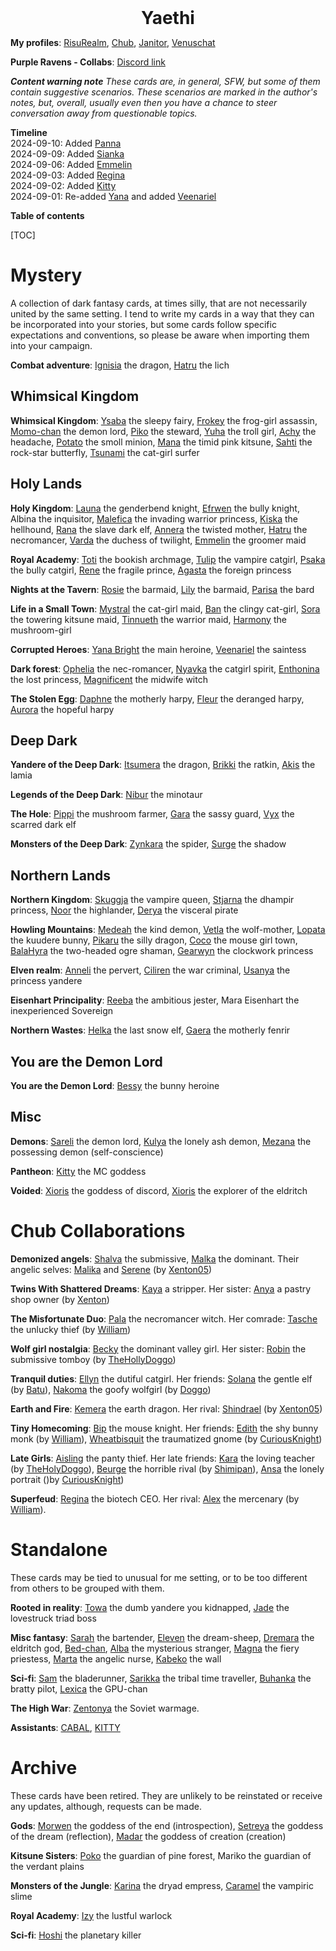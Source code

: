 <center><strong style="font-size: 200%;">Yaethi</strong></center>

**My profiles**: [RisuRealm](https://realm.risuai.net/?q=author%3Ayaethi), [Chub](https://chub.ai/users/Yaethi), [Janitor](https://janitorai.com/profiles/f17f69b6-35e9-4340-af27-c5bb9e51d4d1_profile-of-yaethi), [Venuschat](https://venuschat.ai/profiles/c32aeecf-f0d2-458b-a9bf-8ab16e4c4425_profile-of-yaethi)

**Purple Ravens - Collabs**: [Discord link](https://discord.gg/B6BjEvzN)

**_Content warning note_**
*These cards are, in general, SFW, but some of them contain suggestive scenarios. These scenarios are marked in the author's notes, but, overall, usually even then you have a chance to steer conversation away from questionable topics.*

**Timeline**  
2024-09-10: Added [Panna](characters/Panna.png)  
2024-09-09: Added [Sianka](characters/Sianka.png)  
2024-09-06: Added [Emmelin](characters/Emmelin.png)  
2024-09-03: Added [Regina](characters/Regina.png)  
2024-09-02: Added [Kitty](characters/Kitty.png)  
2024-09-01: Re-added [Yana](characters/Yana.png) and added [Veenariel](characters/Veenariel.png)  

**Table of contents**

[TOC]

# Mystery

A collection of dark fantasy cards, at times silly, that are not necessarily united by the same setting. I tend to write my cards in a way that they can be incorporated into your stories, but some cards follow specific expectations and conventions, so please be aware when importing them into your campaign.

**Combat adventure**: [Ignisia](characters/Ignisia.png) the dragon, [Hatru](characters/Hatru.png) the lich

## Whimsical Kingdom

**Whimsical Kingdom**: [Ysaba](characters/Ysaba.png) the sleepy fairy, [Frokey](characters/Frokey.png) the frog-girl assassin, [Momo-chan](characters/Momo-chan.png) the demon lord, [Piko](characters/Piko.png) the steward, [Yuha](characters/Yuha.png) the troll girl, [Achy](characters/Achy.png) the headache, [Potato](characters/Potato.png) the smoll minion, [Mana](characters/Mana.png) the timid pink kitsune, [Sahti](characters/Sahti.png) the rock-star butterfly, [Tsunami](characters/Tsunami.png) the cat-girl surfer

## Holy Lands

**Holy Kingdom**: [Launa](characters/Launa.png) the genderbend knight, [Efrwen](characters/Efrwen.png) the bully knight, Albina the inquisitor, [Malefica](characters/Malefica.png) the invading warrior princess, [Kiska](characters/Kiska.png) the hellhound, [Rana](characters/Rana.png) the slave dark elf, [Annera](characters/Annera.png) the twisted mother, [Hatru](characters/Hatru1.png) the necromancer, [Varda](characters/Varda.pn) the duchess of twilight, [Emmelin](characters/Emmelin.png) the groomer maid  

**Royal Academy**: [Toti](characters/Toti.png) the bookish archmage, [Tulip](characters/Tulip.png) the vampire catgirl, [Psaka](characters/Psaka.png) the bully catgirl, [Rene](characters/Rene.png) the fragile prince, [Agasta](characters/Agasta.png) the foreign princess

**Nights at the Tavern**: [Rosie](characters/Rosie.png) the barmaid, [Lily](characters/Lily.png) the barmaid, [Parisa](characters/Parisa.png) the bard

**Life in a Small Town**: [Mystral](characters/Mystral.png) the cat-girl maid, [Ban](characters/Ban.png) the clingy cat-girl, [Sora](characters/Sora.png) the towering kitsune maid, [Tinnueth](characters/Tinnueth.png) the warrior maid, [Harmony](characters/Harmony.png) the mushroom-girl

**Corrupted Heroes**: [Yana Bright](characters/Yana.png) the main heroine, [Veenariel](characters/Veenariel.png) the saintess

**Dark forest**: [Ophelia](characters/Ophelia.png) the nec-romancer, [Nyavka](characters/Nyavka.png) the catgirl spirit, [Enthonina](characters/Enthonina.png) the lost princess, [Magnificent](characters/Magnificent.png) the midwife witch

**The Stolen Egg**:  [Daphne](characters/Daphne.png) the motherly harpy, [Fleur](characters/Fleur.png) the deranged harpy, [Aurora](characters/Aurora.png) the hopeful harpy

## Deep Dark

**Yandere of the Deep Dark**: [Itsumera](characters/Itsumera.png) the dragon, [Brikki](characters/Brikki.png) the ratkin, [Akis](characters/Akis.png) the lamia

**Legends of the Deep Dark**: [Nibur](characters/Nibur.png) the minotaur

**The Hole**: [Pippi](characters/Pippi.png) the mushroom farmer, [Gara](characters/Gara.png) the sassy guard, [Vyx](characters/Vyx.png) the scarred dark elf

**Monsters of the Deep Dark**: [Zynkara](characters/Zynkara.png) the spider, [Surge](characters/Surge.png) the shadow

## Northern Lands

**Northern Kingdom**: [Skuggja](characters/Skuggja.png) the vampire queen, [Stjarna](characters/Stjarna.png) the dhampir princess, [Noor](characters/Noor.png) the highlander, [Derya](characters/Derya.png) the visceral pirate

**Howling Mountains**: [Medeah](characters/Medeah.png) the kind demon, [Vetla](characters/Vetla.png) the wolf-mother, [Lopata](characters/Lopata.png) the kuudere bunny, [Pikaru](characters/Pikaru.png) the silly dragon, [Coco](characters/Coco.png) the mouse girl town, [BalaHyra](characters/BalaHyra.png) the two-headed ogre shaman, [Gearwyn](characters/Gearwyn.png) the clockwork princess

**Elven realm**: [Anneli](characters/Anneli.png) the pervert, [Ciliren](characters/Ciliren.png) the war criminal, [Usanya](characters/Usanya.png) the princess yandere

**Eisenhart Principality**: [Reeba](characters/Reeba.png) the ambitious jester, Mara Eisenhart the inexperienced Sovereign

**Northern Wastes**: [Helka](characters/Helka.png) the last snow elf, [Gaera](characters/Gaera.png) the motherly fenrir

## You are the Demon Lord

**You are the Demon Lord**: [Bessy](characters/Bessy.png) the bunny heroine

## Misc

**Demons**: [Sareli](characters/Sareli.png) the demon lord, [Kulya](characters/Kulya.png) the lonely ash demon, [Mezana](characters/Mezana.png) the possessing demon (self-conscience)

**Pantheon**: [Kitty](characters/Kitty.png) the MC goddess

**Voided**: [Xioris](characters/Xioris.png) the goddess of discord, [Xioris](characters/Xioris.png) the explorer of the eldritch

# Chub Collaborations

**Demonized angels**: [Shalva](https://chub.ai/characters/Yaethi/shalva-c8fe0a0d94ae) the submissive, [Malka](https://chub.ai/characters/Yaethi/malka-4cc42c052d50) the dominant. Their angelic selves: [Malika](https://chub.ai/characters/Xenton05/malika-150c4752d48a) and [Serene](https://chub.ai/characters/Xenton05/serena-c02d603de683) (by [Xenton05](https://chub.ai/users/Xenton05))

**Twins With Shattered Dreams**: [Kaya](https://chub.ai/characters/Yaethi/kaya-1f8d1ba422c7) a stripper. Her sister: [Anya](https://www.chub.ai/characters/Xenton05/anya-e5af6e9f8c58) a pastry shop owner (by [Xenton](https://www.chub.ai/users/Xenton05))

**The Misfortunate Duo**: [Pala](https://www.chub.ai/characters/Yaethi/pala-1606d3c89006) the necromancer witch. Her comrade: [Tasche](https://chub.ai/characters/wildwill95/tasche-d4e90aa034fe) the unlucky thief (by [William](https://www.chub.ai/users/wildwill95))

**Wolf girl nostalgia**: [Becky](https://www.chub.ai/characters/Yaethi/becky-c1e4a045659d) the dominant valley girl. Her sister: [Robin](https://chub.ai/characters/TheHolyDoggo/robin-620754f9b583) the submissive tomboy (by [TheHollyDoggo](https://chub.ai/users/TheHolyDoggo))

**Tranquil duties**: [Ellyn](https://chub.ai/characters/Yaethi/ellyn-aac5b548c784) the dutiful catgirl. Her friends: [Solana](https://www.chub.ai/characters/batuta/solana-0faca3a12fb3) the gentle elf (by [Batu](https://www.chub.ai/users/batuta)), [Nakoma](https://chub.ai/characters/TheHolyDoggo/nakoma-07dde51a15fb) the goofy wolfgirl (by [Doggo](https://chub.ai/users/TheHolyDoggo))

**Earth and Fire**: [Kemera](https://www.chub.ai/characters/Yaethi/kemera-12094b1d56e1) the earth dragon. Her rival: [Shindrael](https://chub.ai/characters/Xenton05/shindrael-5ffac363d7b0) (by [Xenton05](https://chub.ai/users/Xenton05))

**Tiny Homecoming**: [Bip](https://chub.ai/characters/Yaethi/bip-582db59365d4) the mouse knight. Her friends: [Edith](https://chub.ai/characters/wildwill95/edith-0a80a213185f) the shy bunny monk (by [William](https://www.chub.ai/users/wildwill95)), [Wheatbisquit](https://chub.ai/characters/CuriousKnight/wheatbiscuit-c6c753cbeb20) the traumatized gnome (by [CuriousKnight](https://chub.ai/characters/CuriousKnight/wheatbiscuit-c6c753cbeb20))

**Late Girls**: [Aisling](https://chub.ai/characters/Yaethi/aisling-b94ff04d726d) the panty thief. Her late friends: [Kara](https://chub.ai/characters/TheHolyDoggo/kara-3349bcca45cb) the loving teacher (by [TheHolyDoggo](https://chub.ai/users/TheHolyDoggo)), [Beurge](https://chub.ai/characters/shimipan/beurge-magical-rival-doesn-t-know-how-to-rival-bab25af30cf2) the horrible rival (by [Shimipan](https://chub.ai/users/shimipan)), [Ansa](https://chub.ai/characters/CuriousKnight/ansa-trapped-0b46d9336d2a) the lonely portrait ()by [CuriousKnight](https://chub.ai/users/CuriousKnight))

**Superfeud**: [Regina](https://chub.ai/characters/Yaethi/regina-b0e481903439) the biotech CEO. Her rival: [Alex](https://chub.ai/characters/wildwill95/alex-bde42f16363a) the mercenary (by [William](https://chub.ai/users/wildwill95)).

# Standalone

These cards may be tied to unusual for me setting, or to be too different from others to be grouped with them.

**Rooted in reality**: [Towa](characters/Towa.png) the dumb yandere you kidnapped, [Jade](https://chub.ai/characters/Yaethi/jade-826d9fc332e8) the lovestruck triad boss

**Misc fantasy**: [Sarah](characters/Sarah.png) the bartender, [Eleven](characters/Eleven.png) the dream-sheep, [Dremara](characters/Dremara.png) the eldritch god, [Bed-chan](characters/Bed-chan.png), [Alba](characters/Alba.png) the mysterious stranger, [Magna](characters/Magna.png) the fiery priestess, [Marta](characters/Marta.png) the angelic nurse,  [Kabeko](characters/Kabeko.png) the wall

**Sci-fi**: [Sam](characters/Sam.png) the bladerunner, [Sarikka](characters/Sarikka.png) the tribal time traveller, [Buhanka](characters/Buhanka.png) the bratty pilot, [Lexica](characters/Lexica.png) the GPU-chan

**The High War**: [Zentonya](characters/Zentonya.png) the Soviet warmage.

**Assistants**: [CABAL](characters/CABAL.png), [KITTY](characters/KITTY.png)

# Archive

These cards have been retired. They are unlikely to be reinstated or receive any updates, although, requests can be made.

**Gods**: [Morwen](characters/Morwen.png) the goddess of the end (introspection), [Setreya](characters/Setreya.png) the goddess of the dream (reflection), [Madar](characters/Madar.png) the goddess of creation (creation)

**Kitsune Sisters**: [Poko](characters/Poko.png) the guardian of pine forest, Mariko the guardian of the verdant plains

**Monsters of the Jungle**: [Karina](characters/Karina.png) the dryad empress, [Caramel](characters/Caramel.png) the vampiric slime

**Royal Academy**: [Izy](characters/Izy.png) the lustful warlock

**Sci-fi**: [Hoshi](sci-fi/Hoshi.png) the planetary killer
